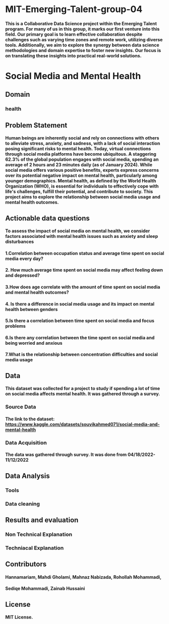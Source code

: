 
# MIT-Emerging-Talent-group-04
#### This is a Collaborative Data Science project within the Emerging Talent program. For many of us in this group, it marks our first venture into this field. Our primary goal is to learn effective collaboration despite challenges such as varying time zones and remote work, utilizing diverse tools. Additionally, we aim to explore the synergy between data science methodologies and domain expertise to foster new insights. Our focus is on translating these insights into practical real-world solutions.
# Social Media and Mental Health 
## Domain
### health


## Problem Statement
#### Human beings are inherently social and rely on connections with others to alleviate stress, anxiety, and sadness, with a lack of social interaction posing significant risks to mental health. Today, virtual connections through social media platforms have become ubiquitous. A staggering 62.3% of the global population engages with social media, spending an average of 2 hours and 23 minutes daily (as of January 2024). While social media offers various positive benefits, experts express concerns over its potential negative impact on mental health, particularly among younger demographics. Mental health, as defined by the World Health Organization (WHO), is essential for individuals to effectively cope with life's challenges, fulfill their potential, and contribute to society. This project aims to explore the relationship between social media usage and mental health outcomes.


## Actionable data questions
#### To assess the impact of social media on mental health, we consider factors associated with mental health issues such as anxiety and sleep disturbances
#### 1.Correlation between occupation status and average time spent on social media every day?
#### 2. How much average time spent on social media may affect feeling down and depressed?
#### 3.How does age correlate with the amount of time spent on social media and mental health outcomes?
#### 4. Is there a difference in social media usage and its impact on mental health between genders
#### 5.Is there a correlation between time spent on social media and focus problems
#### 6.Is there any correlation between the time spent on social media and being worried and anxious
#### 7.What is the relationship between concentration difficulties and social media usage


## Data 
#### This dataset was collected for a project to study if spending a lot of time on social media affects mental health. It was gathered through a survey. 

### Source Data 
#### The link to the dataset: https://www.kaggle.com/datasets/souvikahmed071/social-media-and-mental-health
 
### Data Acquisition 
#### The data was gathered through survey. It was done from 04/18/2022-11/12/2022

## Data Analysis
### Tools
### Data cleaning

## Results and evaluation 
### Non Technical Explanation
### Techniacal Explanation


## Contributors 

#### Hannamariam, Mahdi Gholami, Mahnaz Nabizada, Rohollah Mohammadi,  

#### Sediqe Mohammadi, Zainab Hussaini 

 

## License 
#### MIT License. 
